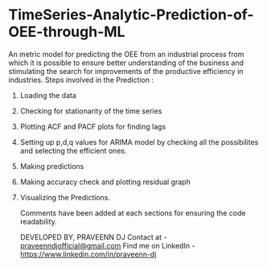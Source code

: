 # TimeSeries-Analytic-Prediction-of-OEE-through-ML
An metric model for predicting the OEE from an industrial process from which it is possible to ensure better understanding of the business and stimulating the search for improvements of the productive efficiency in industries.
Steps involved in the Prediction :
1. Loading the data
2. Checking for stationarity of the time series
3. Plotting ACF and PACF plots for finding lags
4. Setting up p,d,q values for ARIMA model by checking all the possibilites and selecting the efficient ones.
5. Making predictions
6. Making accuracy check and plotting residual graph
7. Visualizing the Predictions.

   Comments have been added at each sections for ensuring the code readability.

   DEVELOPED BY,
   PRAVEENN DJ
   Contact at - praveenndjofficial@gmail.com
   Find me on LinkedIn - https://www.linkedin.com/in/praveenn-dj  
